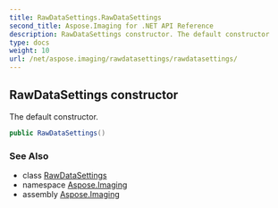 ```yaml
---
title: RawDataSettings.RawDataSettings
second_title: Aspose.Imaging for .NET API Reference
description: RawDataSettings constructor. The default constructor
type: docs
weight: 10
url: /net/aspose.imaging/rawdatasettings/rawdatasettings/
---
```

## RawDataSettings constructor

The default constructor.

```csharp
public RawDataSettings()
```

### See Also

* class [RawDataSettings](../)
* namespace [Aspose.Imaging](../../rawdatasettings/)
* assembly [Aspose.Imaging](../../../)


